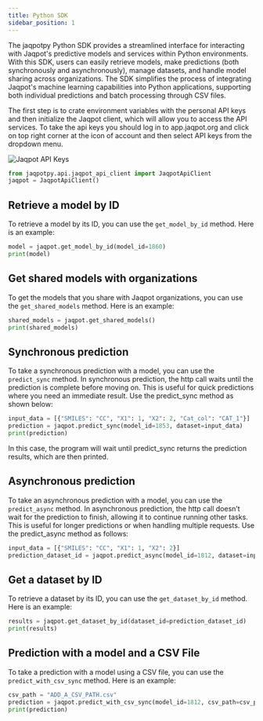 ```yaml
---
title: Python SDK
sidebar_position: 1
---
```


The jaqpotpy Python SDK provides a streamlined interface for interacting with Jaqpot's predictive models and services within Python environments. With this SDK, users can easily retrieve models, make predictions (both synchronously and asynchronously), manage datasets, and handle model sharing across organizations. The SDK simplifies the process of integrating Jaqpot's machine learning capabilities into Python applications, supporting both individual predictions and batch processing through CSV files.

The first step is to crate environment variables with the personal API keys and then initialize the Jaqpot client, which will allow you to access the API services. To take the api keys you should log in to app.jaqpot.org and click on top right corner at the icon of account and then select API keys from the dropdown menu.

![Jaqpot API Keys](https://example.com/path/to/your/image.png)

```python
from jaqpotpy.api.jaqpot_api_client import JaqpotApiClient
jaqpot = JaqpotApiClient()
```

## Retrieve a model by ID

To retrieve a model by its ID, you can use the `get_model_by_id` method. Here is an example:

```python
model = jaqpot.get_model_by_id(model_id=1860)
print(model)
```

## Get shared models with organizations

To get the models that you share with Jaqpot organizations, you can use the `get_shared_models` method. Here is an example:

```python
shared_models = jaqpot.get_shared_models()
print(shared_models)
```

## Synchronous prediction

To take a synchronous prediction with a model, you can use the `predict_sync` method. In synchronous prediction, the http call waits until the prediction is complete before moving on. This is useful for quick predictions where you need an immediate result. Use the predict_sync method as shown below:

```python
input_data = [{"SMILES": "CC", "X1": 1, "X2": 2, "Cat_col": "CAT_1"}]
prediction = jaqpot.predict_sync(model_id=1853, dataset=input_data)
print(prediction)
```

In this case, the program will wait until predict_sync returns the prediction results, which are then printed.

## Asynchronous prediction

To take an asynchronous prediction with a model, you can use the `predict_async` method. In asynchronous prediction, the http call doesn’t wait for the prediction to finish, allowing it to continue running other tasks. This is useful for longer predictions or when handling multiple requests. Use the predict_async method as follows:

```python
input_data = [{"SMILES": "CC", "X1": 1, "X2": 2}]
prediction_dataset_id = jaqpot.predict_async(model_id=1812, dataset=input_data)
```

## Get a dataset by ID

To retrieve a dataset by its ID, you can use the `get_dataset_by_id` method. Here is an example:

```python
results = jaqpot.get_dataset_by_id(dataset_id=prediction_dataset_id)
print(results)
```

## Prediction with a model and a CSV File

To take a prediction with a model using a CSV file, you can use the `predict_with_csv_sync` method. Here is an example:

```python
csv_path = "ADD_A_CSV_PATH.csv"
prediction = jaqpot.predict_with_csv_sync(model_id=1812, csv_path=csv_path)
print(prediction)
```